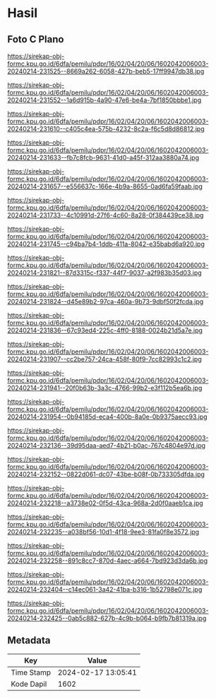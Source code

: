 # Hasil

## Foto C Plano

https://sirekap-obj-formc.kpu.go.id/6dfa/pemilu/pdpr/16/02/04/20/06/1602042006003-20240214-231525--8669a262-6058-427b-beb5-17ff9947db38.jpg

https://sirekap-obj-formc.kpu.go.id/6dfa/pemilu/pdpr/16/02/04/20/06/1602042006003-20240214-231552--1a6d915b-4a90-47e6-be4a-7bf1850bbbe1.jpg

https://sirekap-obj-formc.kpu.go.id/6dfa/pemilu/pdpr/16/02/04/20/06/1602042006003-20240214-231610--c405c4ea-575b-4232-8c2a-f6c5d8d86812.jpg

https://sirekap-obj-formc.kpu.go.id/6dfa/pemilu/pdpr/16/02/04/20/06/1602042006003-20240214-231633--fb7c8fcb-9631-41d0-a45f-312aa3880a74.jpg

https://sirekap-obj-formc.kpu.go.id/6dfa/pemilu/pdpr/16/02/04/20/06/1602042006003-20240214-231657--e556637c-166e-4b9a-8655-0ad6fa59faab.jpg

https://sirekap-obj-formc.kpu.go.id/6dfa/pemilu/pdpr/16/02/04/20/06/1602042006003-20240214-231733--4c10991d-27f6-4c60-8a28-0f384439ce38.jpg

https://sirekap-obj-formc.kpu.go.id/6dfa/pemilu/pdpr/16/02/04/20/06/1602042006003-20240214-231745--c94ba7b4-1ddb-411a-8042-e35babd6a920.jpg

https://sirekap-obj-formc.kpu.go.id/6dfa/pemilu/pdpr/16/02/04/20/06/1602042006003-20240214-231821--87d3315c-f337-44f7-9037-a2f983b35d03.jpg

https://sirekap-obj-formc.kpu.go.id/6dfa/pemilu/pdpr/16/02/04/20/06/1602042006003-20240214-231824--d45e89b2-97ca-460a-9b73-9dbf50f2fcda.jpg

https://sirekap-obj-formc.kpu.go.id/6dfa/pemilu/pdpr/16/02/04/20/06/1602042006003-20240214-231836--67c93ed4-225c-4ff0-8188-0024b21d5a7e.jpg

https://sirekap-obj-formc.kpu.go.id/6dfa/pemilu/pdpr/16/02/04/20/06/1602042006003-20240214-231907--cc2be757-24ca-458f-80f9-7cc82993c1c2.jpg

https://sirekap-obj-formc.kpu.go.id/6dfa/pemilu/pdpr/16/02/04/20/06/1602042006003-20240214-231941--20f0b63b-3a3c-4766-99b2-e3f112b5ea6b.jpg

https://sirekap-obj-formc.kpu.go.id/6dfa/pemilu/pdpr/16/02/04/20/06/1602042006003-20240214-231954--0b94185d-eca4-400b-8a0e-0b9375aecc93.jpg

https://sirekap-obj-formc.kpu.go.id/6dfa/pemilu/pdpr/16/02/04/20/06/1602042006003-20240214-232136--39d95daa-aed7-4b21-b0ac-767c4804e97d.jpg

https://sirekap-obj-formc.kpu.go.id/6dfa/pemilu/pdpr/16/02/04/20/06/1602042006003-20240214-232152--0822d061-dc07-43be-b08f-0b733305dfda.jpg

https://sirekap-obj-formc.kpu.go.id/6dfa/pemilu/pdpr/16/02/04/20/06/1602042006003-20240214-232218--a3738e02-0f5d-43ca-968a-2d0f0aaeb1ca.jpg

https://sirekap-obj-formc.kpu.go.id/6dfa/pemilu/pdpr/16/02/04/20/06/1602042006003-20240214-232235--a038bf56-10d1-4f18-9ee3-81fa0f8e3572.jpg

https://sirekap-obj-formc.kpu.go.id/6dfa/pemilu/pdpr/16/02/04/20/06/1602042006003-20240214-232258--891c8cc7-870d-4aec-a664-7bd923d3da6b.jpg

https://sirekap-obj-formc.kpu.go.id/6dfa/pemilu/pdpr/16/02/04/20/06/1602042006003-20240214-232404--c14ec061-3a42-41ba-b316-1b52798e071c.jpg

https://sirekap-obj-formc.kpu.go.id/6dfa/pemilu/pdpr/16/02/04/20/06/1602042006003-20240214-232425--0ab5c882-627b-4c9b-b064-b9fb7b81319a.jpg


## Metadata

| Key        | Value               |
| ---------- | ------------------- |
| Time Stamp | 2024-02-17 13:05:41 |
| Kode Dapil | 1602                |



